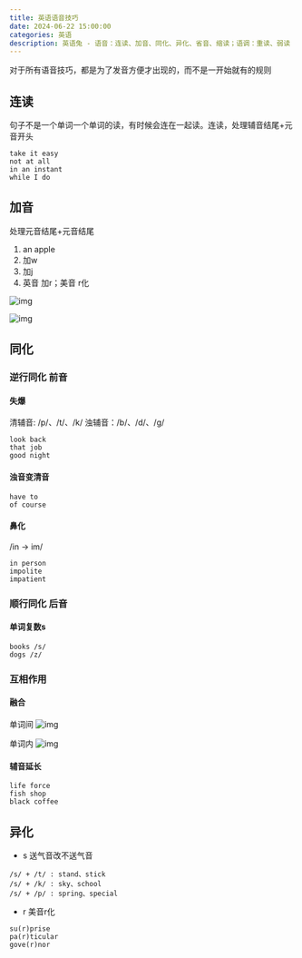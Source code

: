 ```yaml
---
title: 英语语音技巧
date: 2024-06-22 15:00:00
categories: 英语
description: 英语兔 - 语音：连读、加音、同化、异化、省音、缩读；语调：重读、弱读
---
```


对于所有语音技巧，都是为了发音方便才出现的，而不是一开始就有的规则

## 连读

句子不是一个单词一个单词的读，有时候会连在一起读。连读，处理辅音结尾+元音开头

```
take it easy
not at all
in an instant
while I do
```

## 加音

处理元音结尾+元音结尾

1. an apple
2. 加w
3. 加j
4. 英音 加r；美音 r化

![img](/images/english/english-add-pron-1.png)

![img](/images/english/english-add-pron-2.png)

## 同化

### 逆行同化 前音

#### 失爆

清辅音: /p/、/t/、/k/
浊辅音：/b/、/d/、/g/

```
look back
that job
good night
```

#### 浊音变清音

```
have to
of course
```

#### 鼻化

/in -> im/

```
in person
impolite
impatient
```

### 顺行同化 后音

#### 单词复数s

```
books /s/
dogs /z/
```

### 互相作用

#### 融合

单词间
![img](/images/english/english-coal-1.png)

单词内
![img](/images/english/english-coal-2.png)

#### 辅音延长

```
life force
fish shop
black coffee
```
## 异化

* s 送气音改不送气音
```
/s/ + /t/ : stand、stick
/s/ + /k/ : sky、school
/s/ + /p/ : spring、special
```

* r 美音r化
```
su(r)prise
pa(r)ticular
gove(r)nor
```

